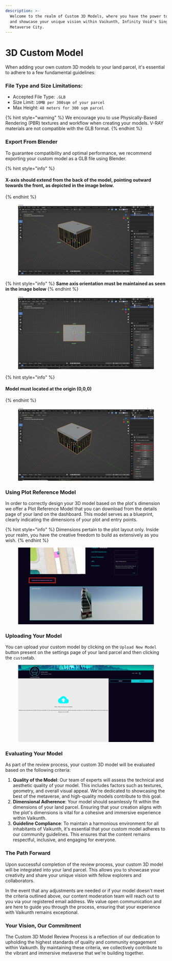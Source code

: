 ```yaml
---
description: >-
  Welcome to the realm of Custom 3D Models, where you have the power to craft
  and showcase your unique vision within Vaikunth, Infinity Void's Singular
  Metaverse City.
---
```


# 3D Custom Model

When adding your own custom 3D models to your land parcel, it's essential to adhere to a few fundamental guidelines:

### **File Type and Size Limitations**:

* Accepted File Type: `.GLB`
* Size Limit: `10MB per 300sqm of your parcel`
* Max Height: `48 meters for 300 sqm parcel`

{% hint style="warning" %}
We encourage you to use Physically-Based Rendering (PBR) textures and workflow when creating your models. V-RAY materials are not compatible with the GLB format.
{% endhint %}

### **Export From Blender**

To guarantee compatibility and optimal performance, we recommend exporting your custom model as a GLB file using Blender.&#x20;

{% hint style="info" %}
#### X-axis should extend from the back of the model, pointing outward towards the front,  as depicted in the image below.
{% endhint %}

<figure><img src="../../../.gitbook/assets/Axis Alignment.png" alt=""><figcaption></figcaption></figure>



{% hint style="info" %}
**Same axis orientation must be maintained as seen in the image below**
{% endhint %}

<figure><img src="../../../.gitbook/assets/Axis_Blender.png" alt=""><figcaption></figcaption></figure>



{% hint style="info" %}
#### **Model must located at the origin (0,0,0)**
{% endhint %}

<figure><img src="../../../.gitbook/assets/Blender_Location.png" alt=""><figcaption></figcaption></figure>

### **Using Plot Reference Model**

In order to correctly design your 3D model based on the plot's dimension we offer a Plot Reference Model that you can download from the details page of your land on the dashboard. This model serves as a blueprint, clearly indicating the dimensions of your plot and entry points.

{% hint style="info" %}
Dimensions pertain to the plot layout only. Inside your realm, you have the creative freedom to build as extensively as you wish.
{% endhint %}

<figure><img src="../../../.gitbook/assets/Screenshot 2023-09-01 at 7.44.16 PM copy 2.png" alt=""><figcaption></figcaption></figure>

### **Uploading Your Model**

You can upload your custom model by clicking on the `Upload New Model` button present on the settings page of your land parcel and then clicking the `custom`tab.

<figure><img src="../../../.gitbook/assets/Screenshot 2023-09-01 at 7.47.19 PM.png" alt=""><figcaption></figcaption></figure>

### **Evaluating Your Model**

As part of the review process, your custom 3D model will be evaluated based on the following criteria:

1. **Quality of the Model**: Our team of experts will assess the technical and aesthetic quality of your model. This includes factors such as textures, geometry, and overall visual appeal. We're dedicated to showcasing the best of the metaverse, and high-quality models contribute to this goal.
2. **Dimensional Adherence**: Your model should seamlessly fit within the dimensions of your land parcel. Ensuring that your creation aligns with the plot's dimensions is vital for a cohesive and immersive experience within Vaikunth.
3. **Guideline Compliance**: To maintain a harmonious environment for all inhabitants of Vaikunth, it's essential that your custom model adheres to our community guidelines. This ensures that the content remains respectful, inclusive, and engaging for everyone.

### **The Path Forward**

Upon successful completion of the review process, your custom 3D model will be integrated into your land parcel. This allows you to showcase your creativity and share your unique vision with fellow explorers and collaborators.

In the event that any adjustments are needed or if your model doesn't meet the criteria outlined above, our content moderation team will reach out to you via your registered email address. We value open communication and are here to guide you through the process, ensuring that your experience with Vaikunth remains exceptional.

### **Your Vision, Our Commitment**

The Custom 3D Model Review Process is a reflection of our dedication to upholding the highest standards of quality and community engagement within Vaikunth. By maintaining these criteria, we collectively contribute to the vibrant and immersive metaverse that we're building together.
